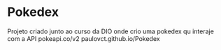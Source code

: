 # Pokedex
Projeto criado junto ao curso da DIO onde crio uma pokedex qu interaje com a API pokeapi.co/v2
paulovct.github.io/Pokedex
